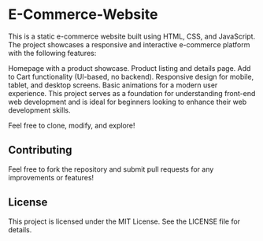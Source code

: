 # E-Commerce-Website
This is a static e-commerce website built using HTML, CSS, and JavaScript. The project showcases a responsive and interactive e-commerce platform with the following features:

Homepage with a product showcase. Product listing and details page. Add to Cart functionality (UI-based, no backend). Responsive design for mobile, tablet, and desktop screens. Basic animations for a modern user experience. This project serves as a foundation for understanding front-end web development and is ideal for beginners looking to enhance their web development skills.

Feel free to clone, modify, and explore!

## Contributing
Feel free to fork the repository and submit pull requests for any improvements or features!

## License
This project is licensed under the MIT License. See the LICENSE file for details.
